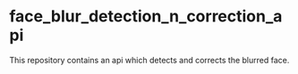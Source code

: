 # face_blur_detection_n_correction_api
This repository contains an api which detects and corrects the blurred face.
